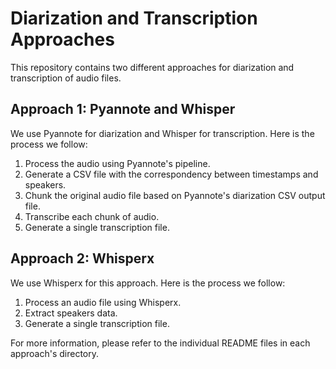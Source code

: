 # Diarization and Transcription Approaches

This repository contains two different approaches for diarization and transcription of audio files.

## Approach 1: Pyannote and Whisper

We use Pyannote for diarization and Whisper for transcription. Here is the process we follow:

1. Process the audio using Pyannote's pipeline.
2. Generate a CSV file with the correspondency between timestamps and speakers.
3. Chunk the original audio file based on Pyannote's diarization CSV output file.
4. Transcribe each chunk of audio.
5. Generate a single transcription file.

## Approach 2: Whisperx

We use Whisperx for this approach. Here is the process we follow:

1. Process an audio file using Whisperx.
2. Extract speakers data.
3. Generate a single transcription file.


For more information, please refer to the individual README files in each approach's directory.
